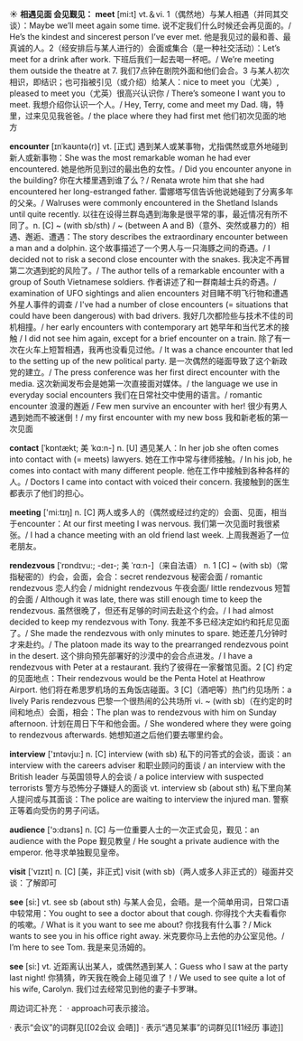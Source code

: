 ☀ <span class="category">**相遇见面 会见觐见：**</span>
<span class="vocabulary">**meet**</span> [mi:t] 
<span class="definition">vt.＆vi. 1（偶然地）与某人相遇（并同其交谈）：</span>Maybe we’ll meet again some time. 说不定我们什么时候还会再见面的。/ He’s the kindest and sincerest person I’ve ever met. 他是我见过的最和善、最真诚的人。<span class="definition">2（经安排后与某人进行的）会面或集合（是一种社交活动）：</span>Let’s meet for a drink after work. 下班后我们一起去喝一杯吧。/ We’re meeting them outside the theatre at 7. 我们7点钟在剧院外面和他们会合。<span class="definition">3 与某人初次相识，即结识；也可指被引见（或介绍）给某人：</span>nice to meet you（尤美）, pleased to meet you（尤英）很高兴认识你 / There’s someone I want you to meet. 我想介绍你认识一个人。/ Hey, Terry, come and meet my Dad. 嗨，特里，过来见见我爸爸。/ the place where they had first met 他们初次见面的地方
            
<span class="vocabulary">**encounter**</span> [ɪnˈkaʊntə(r)]
<span class="definition">vt. [正式] 遇到某人或某事物，尤指偶然或意外地碰到新人或新事物：</span>She was the most remarkable woman he had ever encountered. 她是他所见到过的最出色的女性。/ Did you encounter anyone in the building? 你在大楼里遇到谁了么？/ Renata wrote him that she had encountered her long-estranged father. 雷娜塔写信告诉他说她碰到了分离多年的父亲。/ Walruses were commonly encountered in the Shetland Islands until quite recently. 以往在设得兰群岛遇到海象是很平常的事，最近情况有所不同了。<span class="definition">n. [C] ~ (with sb/sth) / ~ (between A and B)（意外、突然或暴力的）相遇、邂逅、遭遇：</span>The story describes the extraordinary encounter between a man and a dolphin. 这个故事描述了一个男人与一只海豚之间的奇遇。/ I decided not to risk a second close encounter with the snakes. 我决定不再冒第二次遇到蛇的风险了。/ The author tells of a remarkable encounter with a group of South Vietnamese soldiers. 作者讲述了和一群南越士兵的奇遇。/ examination of UFO sightings and alien encounters 对目睹不明飞行物和遭遇外星人事件的调查 / I've had a number of close encounters (= situations that could have been dangerous) with bad drivers. 我好几次都险些与技术不佳的司机相撞。/ her early encounters with contemporary art 她早年和当代艺术的接触 / I did not see him again, except for a brief encounter on a train. 除了有一次在火车上短暂相遇，我再也没看见过他。/ It was a chance encounter that led to the setting up of the new political party. 是一次偶然的碰面导致了这个新政党的建立。/ The press conference was her first direct encounter with the media. 这次新闻发布会是她第一次直接面对媒体。/ the language we use in everyday social encounters 我们在日常社交中使用的语言。/ romantic encounter 浪漫的邂逅 / Few men survive an encounter with her! 很少有男人遇到她而不被迷倒！/ my first encounter with my new boss 我和新老板的第一次见面         
 
<span class="vocabulary">**contact**</span> [ˈkɒntækt; 美 ˈkɑ:n-]
<span class="definition">n. [U] 遇见某人：</span>In her job she often comes into contact with (= meets) lawyers. 她在工作中常与律师接触。/ In his job, he comes into contact with many different people. 他在工作中接触到各种各样的人。/ Doctors I came into contact with voiced their concern. 我接触到的医生都表示了他们的担心。

<span class="vocabulary">**meeting**</span> ['mi:tɪŋ] 
<span class="definition">n. [C] 两人或多人的（偶然或经过约定的）会面、见面，相当于encounter：</span>At our first meeting I was nervous. 我们第一次见面时我很紧张。/ I had a chance meeting with an old friend last week. 上周我邂逅了一位老朋友。
           
<span class="vocabulary">**rendezvous**</span> [ˈrɒndɪvu:; -deɪ-; 美 ˈrɑ:n-]（来自法语）
<span class="definition">n. 1 [C] ~ (with sb)（常指秘密的）约会，会面，会合：</span>secret rendezvous 秘密会面 / romantic rendezvous 恋人约会 / midnight rendezvous 午夜会面/ little rendezvous 短暂的会面 / Although it was late, there was still enough time to keep the rendezvous. 虽然很晚了，但还有足够的时间去赴这个约会。/ I had almost decided to keep my rendezvous with Tony. 我差不多已经决定如约和托尼见面了。/ She made the rendezvous with only minutes to spare. 她还差几分钟时才来赴约。/ The platoon made its way to the prearranged rendezvous point in the desert. 这个排向预先部署好的沙漠中的会合点进发。/ I have a rendezvous with Peter at a restaurant. 我约了彼得在一家餐馆见面。<span class="definition">2 [C] 约定的见面地点：</span>Their rendezvous would be the Penta Hotel at Heathrow Airport. 他们将在希思罗机场的五角饭店碰面。<span class="definition">3 [C]（酒吧等）热门约见场所：</span>a lively Paris rendezvous 巴黎一个很热闹的公共场所 <span class="definition">vi. ~ (with sb)（在约定的时间和地点）会面，相会：</span>The plan was to rendezvous with him on Sunday afternoon. 计划在周日下午和他会面。/ She wondered where they were going to rendezvous afterwards. 她想知道之后他们要去哪里约会。

<span class="vocabulary">**interview**</span> ['ɪntəvju:] 
<span class="definition">n. [C] interview (with sb) 私下的问答式的会谈，面谈：</span>an interview with the careers adviser 和职业顾问的面谈 / an interview with the British leader 与英国领导人的会谈 / a police interview with suspected terrorists 警方与恐怖分子嫌疑人的面谈 <span class="definition">vt. interview sb (about sth) 私下里向某人提问或与其面谈：</span>The police are waiting to interview the injured man. 警察正等着向受伤的男子问话。

<span class="vocabulary">**audience**</span> ['ɔ:dɪəns] 
<span class="definition">n. [C] 与一位重要人士的一次正式会见，觐见：</span>an audience with the Pope 觐见教皇 / He sought a private audience with the emperor. 他寻求单独觐见皇帝。

<span class="vocabulary">**visit**</span> ['vɪzɪt] 
<span class="definition">n. [C] [美，非正式] visit (with sb)（两人或多人非正式的）碰面并交谈：</span>了解即可

<span class="vocabulary">**see**</span> [si:] 
<span class="definition">vt. see sb (about sth) 与某人会见，会晤。是一个简单用词，日常口语中较常用：</span>You ought to see a doctor about that cough. 你得找个大夫看看你的咳嗽。/ What is it you want to see me about? 你找我有什么事？/ Mick wants to see you in his office right away. 米克要你马上去他的办公室见他。/ I’m here to see Tom. 我是来见汤姆的。

<span class="vocabulary">**see**</span> [si:] 
<span class="definition">vt. 近距离认出某人，或偶然遇到某人：</span>Guess who I saw at the party last night! 你猜猜，昨天我在晚会上碰见谁了！/ We used to see quite a lot of his wife, Carolyn. 我们过去经常见到他的妻子卡罗琳。

周边词汇补充：
· approach可表示接洽。

· 表示“会议”的词群见[[02会议 会晤]]
· 表示“遇见某事”的词群见[[11经历 事迹]]